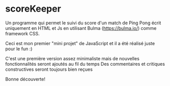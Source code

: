 # scoreKeeper
Un programme qui permet le suivi du score d'un match de Ping Pong écrit uniquement en HTML et Js en utilisant Bulma (https://bulma.io/) comme framework CSS.

Ceci est mon premier "mini projet" de JavaScript et il a été réalisé juste pour le fun :)

C'est une première version assez minimaliste mais de nouvelles fonctionnalités seront ajoutés au fil du temps
Des commentaires et critiques constructives seront toujours bien reçues

Bonne découverte!

